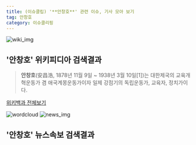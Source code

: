```yaml
---
title: (이슈클립) '**안창호**' 관련 이슈, 기사 모아 보기
tag: 안창호
category: 이슈클리핑
---
```

![wiki_img](https://user-images.githubusercontent.com/42597476/44503234-41136a80-a6d0-11e8-9071-6fc6418eafe4.png)
## **'**안창호**'** 위키피디아 검색결과
>**안창호**(安昌浩, 1878년 11월 9일 ~ 1938년 3월 10일[1])는 대한제국의 교육개혁운동가 겸 애국계몽운동가이자 일제 강점기의 독립운동가, 교육자, 정치가이다.

<a href="https://ko.wikipedia.org/wiki/안창호" target="_blank">위키백과 전체보기</a>

![wordcloud](https://s3.ap-northeast-2.amazonaws.com/lyrics101-wordcloud/2018-09-17-1537139939.png)
![news_img](https://user-images.githubusercontent.com/42597476/44507050-1206f400-a6e4-11e8-8d98-7ffbfebb353f.png)
## **'**안창호**'** 뉴스속보 검색결과

